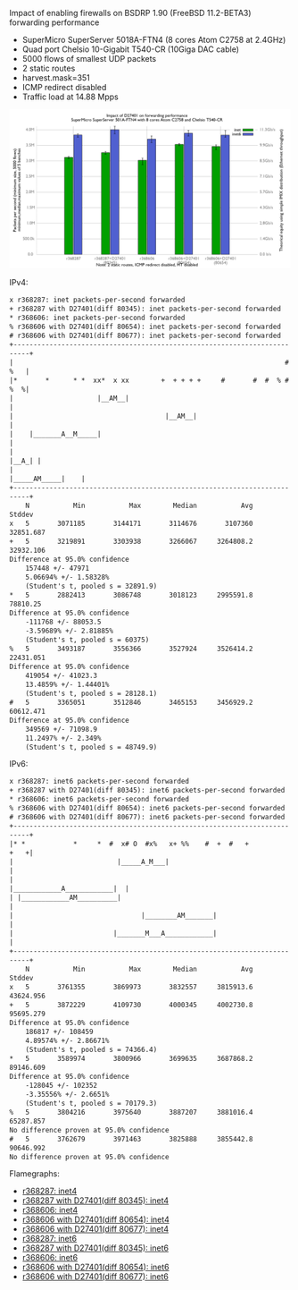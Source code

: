Impact of enabling firewalls on BSDRP 1.90 (FreeBSD 11.2-BETA3) forwarding performance
  - SuperMicro SuperServer 5018A-FTN4 (8 cores Atom C2758 at 2.4GHz)
  - Quad port Chelsio 10-Gigabit T540-CR (10Giga DAC cable)
  - 5000 flows of smallest UDP packets
  - 2 static routes
  - harvest.mask=351
  - ICMP redirect disabled
  - Traffic load at 14.88 Mpps

![Impact of D27401 on forwarding performance](graph.png)

IPv4:
```
x r368287: inet packets-per-second forwarded
+ r368287 with D27401(diff 80345): inet packets-per-second forwarded
* r368606: inet packets-per-second forwarded
% r368606 with D27401(diff 80654): inet packets-per-second forwarded
# r368606 with D27401(diff 80677): inet packets-per-second forwarded
+--------------------------------------------------------------------------+
|                                                                    # %   |
|*       *      * *  xx*  x xx        +  + + + +     #       #  #  % # %  %|
|                     |__AM__|                                             |
|                                      |__AM__|                            |
|    |_______A__M_____|                                                    |
|                                                                   |__A_| |
|                                                        |_____AM_____|    |
+--------------------------------------------------------------------------+
    N           Min           Max        Median           Avg        Stddev
x   5       3071185       3144171       3114676       3107360     32851.687
+   5       3219891       3303938       3266067     3264808.2     32932.106
Difference at 95.0% confidence
	157448 +/- 47971
	5.06694% +/- 1.58328%
	(Student's t, pooled s = 32891.9)
*   5       2882413       3086748       3018123     2995591.8      78810.25
Difference at 95.0% confidence
	-111768 +/- 88053.5
	-3.59689% +/- 2.81885%
	(Student's t, pooled s = 60375)
%   5       3493187       3556366       3527924     3526414.2     22431.051
Difference at 95.0% confidence
	419054 +/- 41023.3
	13.4859% +/- 1.44401%
	(Student's t, pooled s = 28128.1)
#   5       3365051       3512846       3465153     3456929.2     60612.471
Difference at 95.0% confidence
	349569 +/- 71098.9
	11.2497% +/- 2.349%
	(Student's t, pooled s = 48749.9)
```

IPv6:
```
x r368287: inet6 packets-per-second forwarded
+ r368287 with D27401(diff 80345): inet6 packets-per-second forwarded
* r368606: inet6 packets-per-second forwarded
% r368606 with D27401(diff 80654): inet6 packets-per-second forwarded
# r368606 with D27401(diff 80677): inet6 packets-per-second forwarded
+--------------------------------------------------------------------------+
|* *            *     *  #  x# O  #x%   x+ %%    #  +  #   +          +   +|
|                          |_____A_M___|                                   |
|                                             |____________A____________|  |
| |____________AM__________|                                               |
|                                |________AM_______|                       |
|                         |_______M___A____________|                       |
+--------------------------------------------------------------------------+
    N           Min           Max        Median           Avg        Stddev
x   5       3761355       3869973       3832557     3815913.6     43624.956
+   5       3872229       4109730       4000345     4002730.8     95695.279
Difference at 95.0% confidence
	186817 +/- 108459
	4.89574% +/- 2.86671%
	(Student's t, pooled s = 74366.4)
*   5       3589974       3800966       3699635     3687868.2     89146.609
Difference at 95.0% confidence
	-128045 +/- 102352
	-3.35556% +/- 2.6651%
	(Student's t, pooled s = 70179.3)
%   5       3804216       3975640       3887207     3881016.4     65287.857
No difference proven at 95.0% confidence
#   5       3762679       3971463       3825888     3855442.8     90646.992
No difference proven at 95.0% confidence
```

Flamegraphs:
- [r368287: inet4](bench.r368287.inet4.svg)
- [r368287 with D27401(diff 80345): inet4](bench.r368287D27401v2.inet4.svg)
- [r368606: inet4](bench.r368606.inet4.svg)
- [r368606 with D27401(diff 80654): inet4](bench.r368606D27401v3.inet4.svg)
- [r368606 with D27401(diff 80677): inet4](bench.r368606D27401v4.inet4.svg)
- [r368287: inet6](bench.r368287.inet6.svg)
- [r368287 with D27401(diff 80345): inet6](bench.r368287D27401v2.inet6.svg)
- [r368606: inet6](bench.r368606.inet6.svg)
- [r368606 with D27401(diff 80654): inet6](bench.r368606D27401v3.inet6.svg)
- [r368606 with D27401(diff 80677): inet6](bench.r368606D27401v4.inet6.svg)
